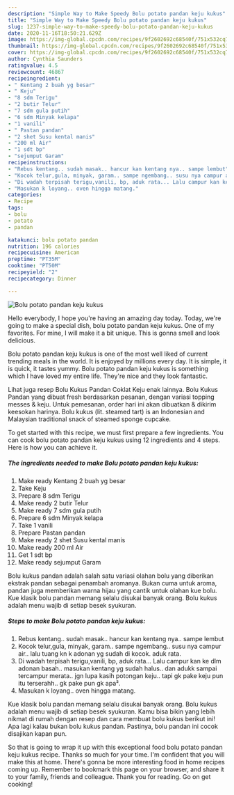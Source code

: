 ```yaml
---
description: "Simple Way to Make Speedy Bolu potato pandan keju kukus"
title: "Simple Way to Make Speedy Bolu potato pandan keju kukus"
slug: 1237-simple-way-to-make-speedy-bolu-potato-pandan-keju-kukus
date: 2020-11-16T18:50:21.629Z
image: https://img-global.cpcdn.com/recipes/9f2602692c68540f/751x532cq70/bolu-potato-pandan-keju-kukus-foto-resep-utama.jpg
thumbnail: https://img-global.cpcdn.com/recipes/9f2602692c68540f/751x532cq70/bolu-potato-pandan-keju-kukus-foto-resep-utama.jpg
cover: https://img-global.cpcdn.com/recipes/9f2602692c68540f/751x532cq70/bolu-potato-pandan-keju-kukus-foto-resep-utama.jpg
author: Cynthia Saunders
ratingvalue: 4.5
reviewcount: 46867
recipeingredient:
- " Kentang 2 buah yg besar"
- " Keju"
- "8 sdm Terigu"
- "2 butir Telur"
- "7 sdm gula putih"
- "6 sdm Minyak kelapa"
- "1 vanili"
- " Pastan pandan"
- "2 shet Susu kental manis"
- "200 ml Air"
- "1 sdt bp"
- "sejumput Garam"
recipeinstructions:
- "Rebus kentang.. sudah masak.. hancur kan kentang nya.. sampe lembut"
- "Kocok telur,gula, minyak, garam.. sampe ngembang.. susu nya campur air.. lalu tuang kn k adonan yg sudah di kocok. aduk rata."
- "Di wadah terpisah terigu,vanili, bp, aduk rata... Lalu campur kan ke dlm adonan basah.. masukan kentang yg sudah halus.. dan adukk sampai tercampur merata.. jgn lupa kasih potongan keju.. tapi gk pake keju pun itu terserahh.. gk pake pun gk apa²."
- "Masukan k loyang.. oven hingga matang."
categories:
- Recipe
tags:
- bolu
- potato
- pandan

katakunci: bolu potato pandan 
nutrition: 196 calories
recipecuisine: American
preptime: "PT35M"
cooktime: "PT50M"
recipeyield: "2"
recipecategory: Dinner

---
```



![Bolu potato pandan keju kukus](https://img-global.cpcdn.com/recipes/9f2602692c68540f/751x532cq70/bolu-potato-pandan-keju-kukus-foto-resep-utama.jpg)

Hello everybody, I hope you're having an amazing day today. Today, we're going to make a special dish, bolu potato pandan keju kukus. One of my favorites. For mine, I will make it a bit unique. This is gonna smell and look delicious.

Bolu potato pandan keju kukus is one of the most well liked of current trending meals in the world. It is enjoyed by millions every day. It is simple, it is quick, it tastes yummy. Bolu potato pandan keju kukus is something which I have loved my entire life. They're nice and they look fantastic.

Lihat juga resep Bolu Kukus Pandan Coklat Keju enak lainnya. Bolu Kukus Pandan yang dibuat fresh berdasarkan pesanan, dengan variasi topping messes &amp; keju. Untuk pemesanan, order hari ini akan dibuatkan &amp; dikirim keesokan harinya. Bolu kukus (lit. steamed tart) is an Indonesian and Malaysian traditional snack of steamed sponge cupcake.


To get started with this recipe, we must first prepare a few ingredients. You can cook bolu potato pandan keju kukus using 12 ingredients and 4 steps. Here is how you can achieve it.

<!--inarticleads1-->

##### The ingredients needed to make Bolu potato pandan keju kukus:

1. Make ready  Kentang 2 buah yg besar
1. Take  Keju
1. Prepare 8 sdm Terigu
1. Make ready 2 butir Telur
1. Make ready 7 sdm gula putih
1. Prepare 6 sdm Minyak kelapa
1. Take 1 vanili
1. Prepare  Pastan pandan
1. Make ready 2 shet Susu kental manis
1. Make ready 200 ml Air
1. Get 1 sdt bp
1. Make ready sejumput Garam


Bolu kukus pandan adalah salah satu variasi olahan bolu yang diberikan ekstrak pandan sebagai penambah aromanya. Bukan cuma untuk aroma, pandan juga memberikan warna hijau yang cantik untuk olahan kue bolu. Kue klasik bolu pandan memang selalu disukai banyak orang. Bolu kukus adalah menu wajib di setiap besek syukuran. 

<!--inarticleads2-->

##### Steps to make Bolu potato pandan keju kukus:

1. Rebus kentang.. sudah masak.. hancur kan kentang nya.. sampe lembut
1. Kocok telur,gula, minyak, garam.. sampe ngembang.. susu nya campur air.. lalu tuang kn k adonan yg sudah di kocok. aduk rata.
1. Di wadah terpisah terigu,vanili, bp, aduk rata... Lalu campur kan ke dlm adonan basah.. masukan kentang yg sudah halus.. dan adukk sampai tercampur merata.. jgn lupa kasih potongan keju.. tapi gk pake keju pun itu terserahh.. gk pake pun gk apa².
1. Masukan k loyang.. oven hingga matang.


Kue klasik bolu pandan memang selalu disukai banyak orang. Bolu kukus adalah menu wajib di setiap besek syukuran. Kamu bisa bikin yang lebih nikmat di rumah dengan resep dan cara membuat bolu kukus berikut ini! Apa lagi kalau bukan bolu kukus pandan. Pastinya, bolu pandan ini cocok disajikan kapan pun. 

So that is going to wrap it up with this exceptional food bolu potato pandan keju kukus recipe. Thanks so much for your time. I'm confident that you will make this at home. There's gonna be more interesting food in home recipes coming up. Remember to bookmark this page on your browser, and share it to your family, friends and colleague. Thank you for reading. Go on get cooking!
